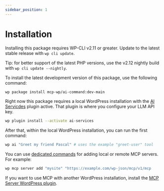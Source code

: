 ```yaml
---
sidebar_position: 1
---
```


# Installation

Installing this package requires WP-CLI v2.11 or greater. Update to the latest stable release with `wp cli update`.

Tip: for better support of the latest PHP versions, use the v2.12 nightly build with `wp cli update --nightly`.

To install the latest development version of this package, use the following command:

```bash
wp package install mcp-wp/ai-command:dev-main
```

Right now this package requires a local WordPress installation with the [AI Servicdes](https://github.com/felixarntz/ai-services) plugin active. That plugin is where you configure your LLM API key.

```bash
wp plugin install --activate ai-services
```

After that, within the local WordPress installation, you can run the first command:

```bash
wp ai "Greet my friend Pascal" # uses the example "greet-user" tool
```

You can use [dedicated commands](./commands.md) for adding local or remote MCP servers. For example:

```bash
wp mcp server add "mysite" "https://example.com/wp-json/mcp/v1/mcp
```

If you want to use MCP with another WordPress installation, install the [MCP Server WordPress plugin](../mcp-server/installation.md).
